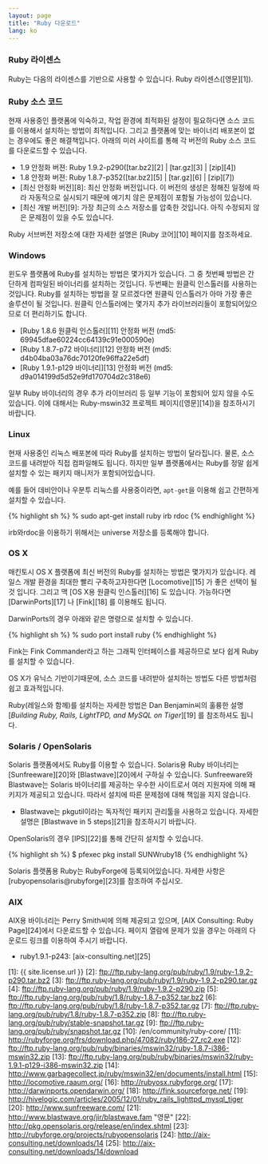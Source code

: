 ```yaml
---
layout: page
title: "Ruby 다운로드"
lang: ko
---
```


### Ruby 라이센스

Ruby는 다음의 라이센스를 기반으로 사용할 수 있습니다. Ruby 라이센스([영문][1]).

### Ruby 소스 코드

현재 사용중인 플랫폼에 익숙하고, 작업 환경에 최적화된 설정이 필요하다면 소스 코드를 이용해서 설치하는 방법이 최적입니다. 그리고
플랫폼에 맞는 바이너리 배포본이 없는 경우에도 좋은 해결책입니다. 아래의 미러 사이트를 통해 각 버전의 Ruby 소스 코드를
다운로드할 수 있습니다.

* 1\.9 안정화 버젼: Ruby 1.9.2-p290([tar.bz2][2] \| [tar.gz][3] \| [zip][4])
* 1\.8 안정화 버젼: Ruby 1.8.7-p352([tar.bz2][5] \| [tar.gz][6] \| [zip][7])
* [최신 안정화 버전][8]\: 최신 안정화 버전입니다. 이 버전의 생성은 정해진 일정에 따라 자동적으로 실시되기 때문에 예기치
  않은 문제점이 포함될 가능성이 있습니다.
* [최신 개발 버전][9]\: 가장 최근의 소스 저장소를 압축한 것입니다. 아직 수정되지 않은 문제점이 있을 수도 있습니다.

Ruby 서브버전 저장소에 대한 자세한 설명은 [Ruby 코어][10] 페이지를 참조하세요.

### Windows

윈도우 플랫폼에 Ruby를 설치하는 방법은 몇가지가 있습니다. 그 중 첫번째 방법은 간단하게 컴파일된 바이너리를 설치하는
것입니다. 두번째는 원클릭 인스톨러를 사용하는 것입니다. Ruby를 설치하는 방법을 잘 모르겠다면 원클릭 인스톨러가 아마 가장
좋은 솔루션이 될 것입니다. 원클릭 인스톨러에는 몇가지 추가 라이브러리들이 포함되어있으므로 더 편리하기도 합니다.

* [Ruby 1.8.6 원클릭 인스톨러][11] 안정화 버전 (md5:
  69945dfae60224cc64139c91e000590e)
* [Ruby 1.8.7-p72 바이너리][12] 안정화 버전 (md5:
  d4b04ba03a76dc70120fe96ffa22e5df)
* [Ruby 1.9.1-p129 바이너리][13] 안정화 버전 (md5:
  d9a014199d5d52e9fd170704d2c318e6)

일부 Ruby 바이너리의 경우 추가 라이브러리 등 일부 기능이 포함되어 있지 않을 수도 있습니다. 이에 대해서는
Ruby-mswin32 프로젝트 페이지([영문][14])을 참조하시기 바랍니다.

### Linux

현재 사용중인 리눅스 배포본에 따라 Ruby를 설치하는 방법이 달라집니다. 물론, 소스코드를 내려받아 직접 컴파일해도 됩니다.
하지만 일부 플랫폼에서는 Ruby를 정말 쉽게 설치할 수 있는 패키지 매니저가 포함되어있습니다.

예를 들어 데비안이나 우분투 리눅스를 사용중이라면, `apt-get`을 이용해 쉽고 간편하게 설치할 수 있습니다.

{% highlight sh %}
% sudo apt-get install ruby irb rdoc
{% endhighlight %}

irb와rdoc을 이용하기 위해서는 universe 저장소를 등록해야 합니다.

### OS X

매킨토시 OS X 플랫폼에 최신 버전의 Ruby를 설치하는 방법은 몇가지가 있습니다. 레일스 개발 환경을 최대한 빨리
구축하고자한다면 [Locomotive][15] 가 좋은 선택이 될 것 입니다. 그리고 맥 [OS X용 원클릭 인스톨러][16] 도
있습니다. 가능하다면 [DarwinPorts][17] 나 [Fink][18] 를 이용해도 됩니다.

DarwinPorts의 경우 아래와 같은 명령으로 설치할 수 있습니다.

{% highlight sh %}
% sudo port install ruby
{% endhighlight %}

Fink는 Fink Commander라고 하는 그래픽 인터페이스를 제공하므로 보다 쉽게 Ruby를 설치할 수 있습니다.

OS X가 유닉스 기반이기때문에, 소스 코드를 내려받아 설치하는 방법도 다른 방법처럼 쉽고 효과적입니다.

Ruby(레일스와 함께)를 설치하는 자세한 방법은 Dan Benjamin씨의 훌륭한 설명 [*Building Ruby,
Rails, LightTPD, and MySQL on Tiger*][19] 를 참조하셔도 됩니다.

### Solaris / OpenSolaris

Solaris 플랫폼에서도 Ruby를 이용할 수 있습니다. Solaris용 Ruby 바이너리는 [Sunfreeware][20]와
[Blastwave][20]에서 구하실 수 있습니다. Sunfreeware와 Blastwave는 Solaris 바이너리를 제공하는
우수한 사이트로서 여러 지원자에 의해 패키지가 제공되고 있습니다. 따라서 설치에 따른 문제점에 대해 책임을 지지 않습니다.

* Blastwave는 pkgutil이라는 독자적인 패키지 관리툴을 사용하고 있습니다. 자세한 설명은 [Blastwave in 5
  steps][21]을 참조하시기 바랍니다.

OpenSolaris의 경우 [IPS][22]를 통해 간단히 설치할 수 있습니다.

{% highlight sh %}
$ pfexec pkg install SUNWruby18
{% endhighlight %}

Solaris 플랫폼용 Ruby는 RubyForge에 등록되어있습니다. 자세한 사항은
[rubyopensolaris@rubyforge][23]를 참조하여 주십시오.

### AIX

AIX용 바이너리는 Perry Smith씨에 의해 제공되고 있으며, [AIX Consulting: Ruby Page][24]에서
다운로드할 수 있습니다. 페이지 열람에 문제가 있을 경우는 아래의 다운로드 링크를 이용하여 주시기 바랍니다.

* ruby1.9.1-p243: [aix-consulting.net][25]



[1]: {{ site.license.url }}
[2]: ftp://ftp.ruby-lang.org/pub/ruby/1.9/ruby-1.9.2-p290.tar.bz2
[3]: ftp://ftp.ruby-lang.org/pub/ruby/1.9/ruby-1.9.2-p290.tar.gz
[4]: ftp://ftp.ruby-lang.org/pub/ruby/1.9/ruby-1.9.2-p290.zip
[5]: ftp://ftp.ruby-lang.org/pub/ruby/1.8/ruby-1.8.7-p352.tar.bz2
[6]: ftp://ftp.ruby-lang.org/pub/ruby/1.8/ruby-1.8.7-p352.tar.gz
[7]: ftp://ftp.ruby-lang.org/pub/ruby/1.8/ruby-1.8.7-p352.zip
[8]: ftp://ftp.ruby-lang.org/pub/ruby/stable-snapshot.tar.gz
[9]: ftp://ftp.ruby-lang.org/pub/ruby/snapshot.tar.gz
[10]: /en/community/ruby-core/
[11]: http://rubyforge.org/frs/download.php/47082/ruby186-27_rc2.exe
[12]: ftp://ftp.ruby-lang.org/pub/ruby/binaries/mswin32/ruby-1.8.7-i386-mswin32.zip
[13]: ftp://ftp.ruby-lang.org/pub/ruby/binaries/mswin32/ruby-1.9.1-p129-i386-mswin32.zip
[14]: http://www.garbagecollect.jp/ruby/mswin32/en/documents/install.html
[15]: http://locomotive.raaum.org/
[16]: http://rubyosx.rubyforge.org/
[17]: http://darwinports.opendarwin.org/
[18]: http://fink.sourceforge.net/
[19]: http://hivelogic.com/articles/2005/12/01/ruby_rails_lighttpd_mysql_tiger
[20]: http://www.sunfreeware.com/
[21]: http://www.blastwave.org/jir/blastwave.fam "영문"
[22]: http://pkg.opensolaris.org/release/en/index.shtml
[23]: http://rubyforge.org/projects/rubyopensolaris
[24]: http://aix-consulting.net/downloads/14
[25]: http://aix-consulting.net/downloads/14/download
